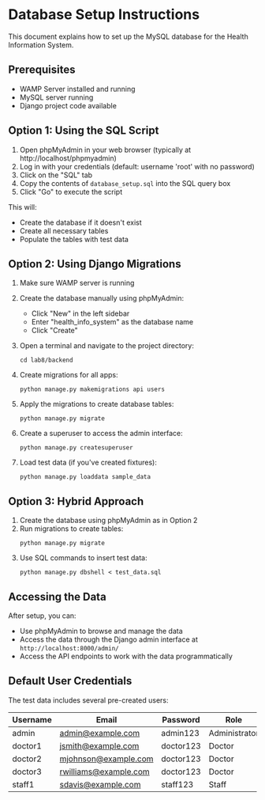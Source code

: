# Database Setup Instructions

This document explains how to set up the MySQL database for the Health Information System.

## Prerequisites

- WAMP Server installed and running
- MySQL server running
- Django project code available

## Option 1: Using the SQL Script

1. Open phpMyAdmin in your web browser (typically at http://localhost/phpmyadmin)
2. Log in with your credentials (default: username 'root' with no password)
3. Click on the "SQL" tab
4. Copy the contents of `database_setup.sql` into the SQL query box
5. Click "Go" to execute the script

This will:
- Create the database if it doesn't exist
- Create all necessary tables
- Populate the tables with test data

## Option 2: Using Django Migrations

1. Make sure WAMP server is running
2. Create the database manually using phpMyAdmin:
   - Click "New" in the left sidebar
   - Enter "health_info_system" as the database name
   - Click "Create"

3. Open a terminal and navigate to the project directory:
   ```
   cd lab8/backend
   ```

4. Create migrations for all apps:
   ```
   python manage.py makemigrations api users
   ```

5. Apply the migrations to create database tables:
   ```
   python manage.py migrate
   ```

6. Create a superuser to access the admin interface:
   ```
   python manage.py createsuperuser
   ```

7. Load test data (if you've created fixtures):
   ```
   python manage.py loaddata sample_data
   ```

## Option 3: Hybrid Approach

1. Create the database using phpMyAdmin as in Option 2
2. Run migrations to create tables:
   ```
   python manage.py migrate
   ```
3. Use SQL commands to insert test data:
   ```
   python manage.py dbshell < test_data.sql
   ```

## Accessing the Data

After setup, you can:
- Use phpMyAdmin to browse and manage the data
- Access the data through the Django admin interface at `http://localhost:8000/admin/`
- Access the API endpoints to work with the data programmatically

## Default User Credentials

The test data includes several pre-created users:

| Username | Email | Password | Role |
|----------|-------|----------|------|
| admin | admin@example.com | admin123 | Administrator |
| doctor1 | jsmith@example.com | doctor123 | Doctor |
| doctor2 | mjohnson@example.com | doctor123 | Doctor |
| doctor3 | rwilliams@example.com | doctor123 | Doctor |
| staff1 | sdavis@example.com | staff123 | Staff | 